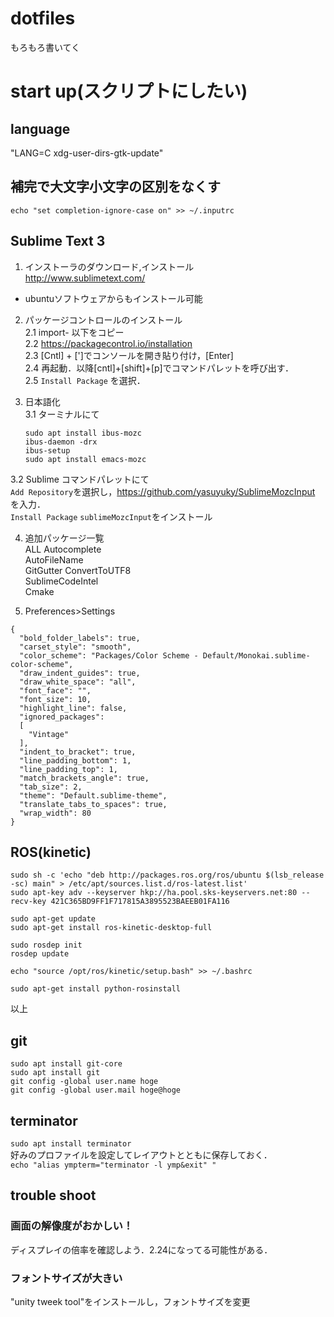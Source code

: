 # dotfiles
もろもろ書いてく

# start up(スクリプトにしたい)
## language
"LANG=C xdg-user-dirs-gtk-update"

## 補完で大文字小文字の区別をなくす
`echo "set completion-ignore-case on" >> ~/.inputrc`

## Sublime Text 3
1. インストーラのダウンロード,インストール  
http://www.sublimetext.com/  
* ubuntuソフトウェアからもインストール可能

2. パッケージコントロールのインストール  
  2.1 import- 以下をコピー  
  2.2 https://packagecontrol.io/installation  
  2.3 [Cntl] + [']でコンソールを開き貼り付け，[Enter]  
  2.4 再起動．以降[cntl]+[shift]+[p]でコマンドパレットを呼び出す．  
  2.5 `Install Package` を選択．

3. 日本語化  
  3.1 ターミナルにて  
    ```
    sudo apt install ibus-mozc
    ibus-daemon -drx
    ibus-setup
    sudo apt install emacs-mozc
    ```
  3.2 Sublime コマンドパレットにて  
    `Add Repository`を選択し，https://github.com/yasuyuky/SublimeMozcInput を入力．  
    `Install Package` `sublimeMozcInput`をインストール

4. 追加パッケージ一覧  
ALL Autocomplete  
AutoFileName  
GitGutter 
ConvertToUTF8  
SublimeCodeIntel  
Cmake  

5. Preferences>Settings  
```
{
  "bold_folder_labels": true,
  "carset_style": "smooth",
  "color_scheme": "Packages/Color Scheme - Default/Monokai.sublime-color-scheme",
  "draw_indent_guides": true,
  "draw_white_space": "all",
  "font_face": "",
  "font_size": 10,
  "highlight_line": false,
  "ignored_packages":
  [
    "Vintage"
  ],
  "indent_to_bracket": true,
  "line_padding_bottom": 1,
  "line_padding_top": 1,
  "match_brackets_angle": true,
  "tab_size": 2,
  "theme": "Default.sublime-theme",
  "translate_tabs_to_spaces": true,
  "wrap_width": 80
}
```


## ROS(kinetic)
```
sudo sh -c 'echo "deb http://packages.ros.org/ros/ubuntu $(lsb_release -sc) main" > /etc/apt/sources.list.d/ros-latest.list'
sudo apt-key adv --keyserver hkp://ha.pool.sks-keyservers.net:80 --recv-key 421C365BD9FF1F717815A3895523BAEEB01FA116

sudo apt-get update
sudo apt-get install ros-kinetic-desktop-full

sudo rosdep init
rosdep update

echo "source /opt/ros/kinetic/setup.bash" >> ~/.bashrc

sudo apt-get install python-rosinstall
```
以上

## git
```
sudo apt install git-core
sudo apt install git 
git config -global user.name hoge
git config -global user.mail hoge@hoge
```

## terminator
`sudo apt install terminator`  
好みのプロファイルを設定してレイアウトとともに保存しておく．  
`echo "alias ympterm="terminator -l ymp&exit" "`

## trouble shoot
### 画面の解像度がおかしい！
ディスプレイの倍率を確認しよう．2.24になってる可能性がある．

### フォントサイズが大きい
"unity tweek tool"をインストールし，フォントサイズを変更


